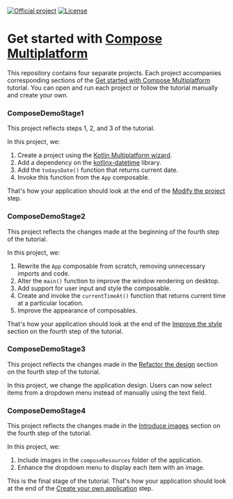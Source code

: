 [![Official project](https://jb.gg/badges/official-plastic.svg)](https://github.com/JetBrains#jetbrains-on-github)
[![License](https://img.shields.io/badge/License-Apache_2.0-blue.svg)](https://opensource.org/licenses/Apache-2.0)

# Get started with [Compose Multiplatform](https://github.com/JetBrains/compose-multiplatform)

This repository contains four separate projects. Each project accompanies corresponding sections of the [Get started with Compose Multiplatform](https://www.jetbrains.com/help/kotlin-multiplatform-dev/compose-multiplatform-getting-started.html) tutorial.
You can open and run each project or follow the tutorial manually and create your own.

### ComposeDemoStage1

This project reflects steps 1, 2, and 3 of the tutorial.

In this project, we:

1. Create a project using the [Kotlin Multiplatform wizard](https://kmp.jetbrains.com/).
2. Add a dependency on the [kotlinx-datetime](https://github.com/Kotlin/kotlinx-datetime) library.
3. Add the `todaysDate()` function that returns current date.
4. Invoke this function from the `App` composable.

That's how your application should look at the end of the [Modify the project](https://www.jetbrains.com/help/kotlin-multiplatform-dev/compose-multiplatform-modify-project.html) step.

### ComposeDemoStage2

This project reflects the changes made at the beginning of the fourth step of the tutorial.

In this project, we:

1. Rewrite the `App` composable from scratch, removing unnecessary imports and code.
2. Alter the `main()` function to improve the window rendering on desktop.
3. Add support for user input and style the composable.
4. Create and invoke the `currentTimeAt()` function that returns current time at a particular location.
5. Improve the appearance of composables.

That's how your application should look at the end of the [Improve the style](https://www.jetbrains.com/help/kotlin-multiplatform-dev/compose-multiplatform-new-project.html#improve-the-style) section on the fourth step of the tutorial.

### ComposeDemoStage3

This project reflects the changes made in the [Refactor the design](https://www.jetbrains.com/help/kotlin-multiplatform-dev/compose-multiplatform-new-project.html#refactor-the-design) section on the fourth step of the tutorial.

In this project, we change the application design. Users can now select items from a dropdown menu instead of manually using the text field.

### ComposeDemoStage4

This project reflects the changes made in the [Introduce images](https://www.jetbrains.com/help/kotlin-multiplatform-dev/compose-multiplatform-new-project.html#introduce-images) section on the fourth step of the tutorial.

In this project, we:

1. Include images in the `composeResources` folder of the application.
2. Enhance the dropdown menu to display each item with an image.

This is the final stage of the tutorial. That's how your application should look at the end of the [Create your own application](https://www.jetbrains.com/help/kotlin-multiplatform-dev/compose-multiplatform-new-project.html) step.
